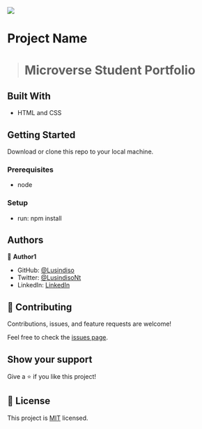 ![](https://img.shields.io/badge/Microverse-blueviolet)

# Project Name

> # Microverse Student Portfolio

## Built With

- HTML and CSS

## Getting Started

Download or clone this repo to your local machine.

### Prerequisites

- node

### Setup

- run: npm install

## Authors

👤 **Author1**

- GitHub: [@Lusindiso](https://github.com/Lusindiso)
- Twitter: [@LusindisoNt](https://twitter.com/LusindisoNt)
- LinkedIn: [LinkedIn](https://www.linkedin.com/in/lusindisontanjana/)

## 🤝 Contributing

Contributions, issues, and feature requests are welcome!

Feel free to check the [issues page](../../issues/).

## Show your support

Give a ⭐️ if you like this project!

## 📝 License

This project is [MIT](./MIT.md) licensed.
